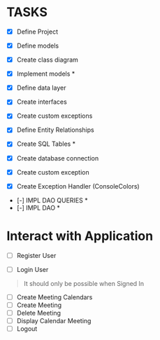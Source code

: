 # TASKS
- [x] Define Project
- [x] Define models
- [x] Create class diagram
- [x] Implement models *
- [x] Define data layer
- [x] Create interfaces
- [x] Create custom exceptions

- [x] Define Entity Relationships
- [x] Create SQL Tables *
- [x] Create database connection
- [x] Create custom exception
- [x] Create Exception Handler (ConsoleColors)

- [-] IMPL DAO QUERIES *
- [-] IMPL DAO *


# Interact with Application
- [ ] Register User
- [ ] Login User


> It should only be possible when Signed In
- [ ] Create Meeting Calendars
- [ ] Create Meeting
- [ ] Delete Meeting
- [ ] Display Calendar Meeting
- [ ] Logout